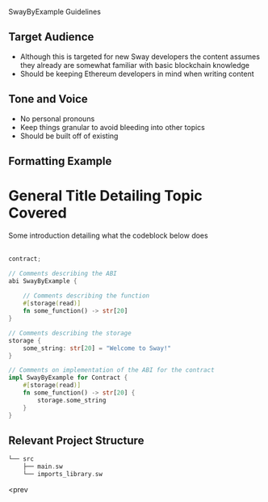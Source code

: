 SwayByExample Guidelines

## Target Audience
- Although this is targeted for new Sway developers the content assumes they already are somewhat familiar with basic blockchain knowledge
- Should be keeping Ethereum developers in mind when writing content

## Tone and Voice
- No personal pronouns
- Keep things granular to avoid bleeding into other topics
- Should be built off of existing 


## Formatting Example 

<H1>General Title Detailing Topic Covered</H1>

<body>Some introduction detailing what the codeblock below does</body>
<br></br>

```rust
contract;

// Comments describing the ABI
abi SwayByExample {
    
    // Comments describing the function
    #[storage(read)]
    fn some_function() -> str[20]
}

// Comments describing the storage
storage {
    some_string: str[20] = "Welcome to Sway!"
}

// Comments on implementation of the ABI for the contract
impl SwayByExample for Contract {
    #[storage(read)]
    fn some_function() -> str[20] {
        storage.some_string
    }
}
```
<H2>Relevant Project Structure</H2>

```rust
└── src
    ├── main.sw
    └── imports_library.sw
```

<prev 